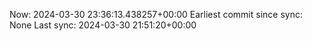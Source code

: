 Now: 2024-03-30 23:36:13.438257+00:00 Earliest commit since sync: None Last sync: 2024-03-30 21:51:20+00:00
